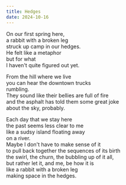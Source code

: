 ```yaml
---
title: Hedges
date: 2024-10-16
---
```

On our first spring here,<br>
a rabbit with a broken leg<br>
struck up camp in our hedges.<br>
He felt like a metaphor<br>
but for what<br>
I haven't quite figured out yet.<br>

From the hill where we live<br>
you can hear the downtown trucks<br>
rumbling.<br>
They sound like their bellies are full of fire<br>
and the asphalt has told them some great joke<br>
about the sky, probably.<br>

Each day that we stay here<br>
the past seems less clear to me<br>
like a sudsy island floating away<br>
on a river.<br>
Maybe I don't have to make sense of it<br>
to pull back together the sequences of its birth<br>
the swirl, the churn, the bubbling up of it all,<br>
but rather let it, and me, be how it is<br>
like a rabbit with a broken leg<br>
making space in the hedges.<br>